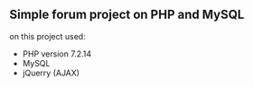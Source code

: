 ## Simple forum project on PHP and MySQL
on this project used: 
- PHP version 7.2.14
- MySQL
- jQuerry (AJAX)